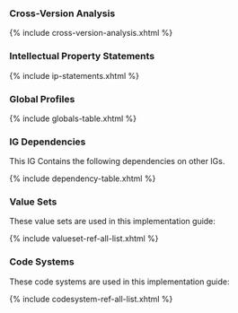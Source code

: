 ### Cross-Version Analysis
{% include cross-version-analysis.xhtml %}

### Intellectual Property Statements
{% include ip-statements.xhtml %}

### Global Profiles

{% include globals-table.xhtml %}

### IG Dependencies

This IG Contains the following dependencies on other IGs.

{% include dependency-table.xhtml %}

### Value Sets

These value sets are used in this implementation guide:

{% include valueset-ref-all-list.xhtml %}

### Code Systems

These code systems are used in this implementation guide:

{% include codesystem-ref-all-list.xhtml %}
